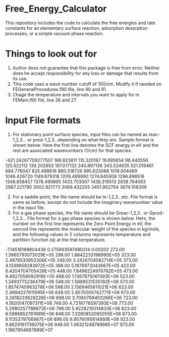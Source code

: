 # Free_Energy_Calculator
This repository includes the code to calculate the free energies and rate constants for an elementary surface reaction, adsorption desorption processes, or a simple vacuum phase reaction. 

Things to look out for
======================
1. Author does not guarantee that this package is free from error. Neither does he accept responsibility
   for any loss or damage that results from its use.
1. This code uses a wave number cutoff of 100/cm. Modify it if needed on FEGeneralProcedures.f90 file, line 90 and 91.
2. Chage the temperature and intervals you want to apply for in FEMain.f90 file, line 26 and 27.

Input File formats
==================
1. For stationary point surface species, input files can be named as reac-1,2,3... or prod-1,2,3...depending on what they are. Sample format is shown below. Here the first line denotes the SCF energy in eV and the rest are associated wavenumbers (1/cm) for that species.

-421.24267709277507
168.823811
115.320187
19.695854
98.440556
125.522112
139.202853
197.017132
240.897136
343.524635
521.019461
684.776047
825.498616
880.318726
995.623088
1019.004489
1046.426720
1149.879318
1209.489890
1274.645908
1296.696516
1348.858457
1378.499895
1433.703007
1438.319513
2938.764063
2987.221790
3002.921773
3069.432205
3451.952704
3674.108309

2. For a saddle point, the file name should be ts-1,2,3...etc. File format is same as before, except do not include the imaginary wavenumber value in the input file.
3. For a gas phase species, the file name should be Greac-1,2,3.. or Gprod-1,2,3... File format for a gas phase species is shown below. Here, the number on the first line represents the Zero Point Energy in eV, the sencod line represents the molecular weight of the species in kg/mole, and the following values in 2 columns represents temperature and partition function (q) at the that temperature.  

-7.14516199804438
0.275693597480214
0.00202
273.00    1.3865793073029E+05
298.00    1.8842233198990E+05
323.00    2.4979530953306E+05
348.00    3.2426704082714E+05
373.00    4.1338658283972E+05
398.00    5.1875972043667E+05
423.00    6.4204704705429E+05
448.00    7.8496224976782E+05
473.00    9.4927058092918E+05
498.00    1.1367875061393E+06
523.00    1.3493775236479E+06
548.00    1.5889531535192E+06
573.00    1.8574740963278E+06
598.00    2.1569465611021E+06
623.00    2.4894227611095E+06
648.00    2.8570005742771E+06
673.00    3.2618233629226E+06
698.00    3.7060799453266E+06
723.00    4.1920047097311E+06
748.00    4.7218778597393E+06
773.00    5.2980257788972E+06
798.00    5.9228215014833E+06
823.00    6.5986852761999E+06
848.00    7.3280852095055E+06
873.00    8.1135379756987E+06
898.00    8.9576095814889E+06
923.00    9.8629161736075E+06
948.00    1.0832124878966E+07
973.00    1.1867954667889E+07
